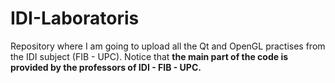 # IDI-Laboratoris
Repository where I am going to upload all the Qt and OpenGL practises from the IDI subject (FIB - UPC). Notice that **the main part of the code is provided by the professors of IDI - FIB - UPC.**
